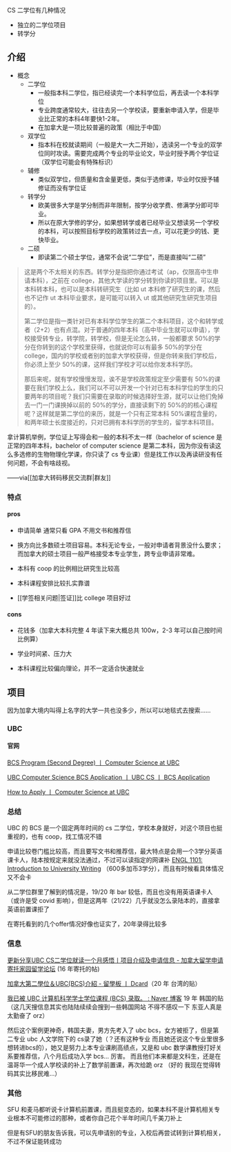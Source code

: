 CS 二学位有几种情况
- 独立的二学位项目
- 转学分

## 介绍

- 概念
	- 二学位
		- 一般指本科二学位，指已经读完一个本科学位后，再去读一个本科学位
		- 专业跨度通常较大，往往去另一个学校读，要重新申请入学，但是毕业比正常的本科4年要快1-2年。
		- 在加拿大是一项比较普遍的政策（相比于中国）
	- 双学位
		- 指本科在校就读期间（一般是大一大二开始），选读另一个专业的双学位同时攻读。需要完成两个专业的毕业论文，毕业时授予两个学位证（双学位可能会有特殊标识）
	- 辅修
		- 类似双学位，但质量和含金量更低，类似于选修课，毕业时仅授予辅修证而没有学位证
	- 转学分
		- 欧美很多大学是学分制而非年限制，按学分收学费、修满学分即可毕业。
		- 所以在原大学修的学分，如果想转学或者已经毕业又想读另一个学校的本科，可以按照目标学校的政策转过去一点，可以花更少的钱、更快毕业。
	- 二硕
		- 即读第二个硕士学位，通常不会说“二学位”，而是直接叫“二硕”


>这是两个不太相关的东西。转学分是指把你通过考试（ap，仅限高中生申请本科），之前在 college，其他大学读的学分转到你读的项目里。可以是本科转本科，也可以是本科转研究生（比如 ut 本科修了研究生的课，然后也不记作 ut 本科毕业要求，是可能可以转入 ut 或其他研究生研究生项目的）。
>
>第二学位是指一类针对已有本科学位学生的第二个本科项目，这个和转学或者（2+2）也有点混。对于普通的四年本科（高中毕业生就可以申请），学校接受转专业，转学院，转学校，但是无论怎么转，一般都要求 50%的学分在你转到的这个学校里获得，也就说你可以有最多 50%的学分在 college，国内的学校或者别的加拿大学校获得，但是你转来我们学校后，你必须上至少 50%的课，这样我们学校才可以给你发本科学历。
>
>那后来呢，就有学校慢慢发现，诶不是学校政策规定至少需要有 50%的课要在我们学校上么，我们可以不可以开发一个针对已有本科学位的学生的只要两年的项目呢？我们只需要在录取的时候选择好生源，就可以让他们免掉去一门一门课换掉以前的 50%的学分，直接读剩下的 50%的的核心课程呢？这样就是第二学位的来历，就是一个只有正常本科 50%课程含量的，和两年硕士长度接近的，只对已拥有本科学历的学生的，留学本科项目。
>
拿计算机举例，学位证上写得会和一般的本科不太一样（bachelor of science 是正常的四年本科，bachelor of computer science 是第二本科，因为你没有读这么多选修的生物物理化学课，你只读了 cs 专业课）但是找工作以及再读研没有任何问题，不会有啥歧视。
>
——via[[加拿大转码移民交流群|群友]]

### 特点

#### pros

- 申请简单 通常只看 GPA 不用文书和推荐信

- 换方向比多数硕士项目容易。本科无论专业，一般对申请者背景没什么要求；而加拿大的硕士项目一般严格接受本专业学生，跨专业申请非常难。

- 本科有 coop 的比例相比研究生比较高

- 本科课程安排比较扎实靠谱 

- [[学签相关问题|签证]]比 college 项目好过

#### cons

- 花钱多（加拿大本科完整 4 年读下来大概总共 100w，2-3 年可以自己按时间比例算）

- 学业时间紧、压力大

- 本科课程比较偏向理论，并不一定适合快速就业


## 项目

因为加拿大境内叫得上名字的大学一共也没多少，所以可以地毯式去搜索……

### UBC

#### 官网

[BCS Program (Second Degree) 丨 Computer Science at UBC](https://www.cs.ubc.ca/students/undergrad/degree-programs/bcs-program-second-degree)

[UBC Computer Science BCS Application 丨 UBC CS 丨 BCS Application](https://www.cs.ubc.ca/bcs/)

[How to Apply 丨 Computer Science at UBC](https://www.cs.ubc.ca/students/undergrad/degree-programs/bcs-program-second-degree/how-apply)

### 总结
UBC 的 BCS 是一个固定两年时间的 cs 二学位，学校本身就好，对这个项目也挺重视的，也有 coop，找工情况不错

申请比较卷门槛比较高，而且要写文书和推荐信，最大特点是会用一个3学分英语课卡人，陆本按规定来就没法通过，不过可以读指定的网课补 [ENGL 1101: Introduction to University Writing](https://www.tru.ca/distance/courses/engl1101.html) （600多加币3学分），而且有时候看具体情况又不会卡

从二学位群里了解到的情况是，19/20 年 bar 较低，而且也没有用英语课卡人（或许是受 covid 影响），但是这两年（21/22）几乎就没怎么录陆本的，直接拿英语前置课拒了

在寄托看到的几个offer情况好像也证实了，20年录得比较多

### 信息

[更新分享UBC CS二学位就读一个月感悟丨项目介绍及申请信息 - 加拿大留学申请 寄托家园留学论坛](https://bbs.gter.net/thread-1979876-1-1.html) (16 年寄托的帖)

[加拿大第二學位＆UBC(BCS)介紹 - 留學板 丨 Dcard](https://www.dcard.tw/f/studyabroad/p/234864485)（20 年 台湾的贴）

[我已被 UBC 计算机科学学士学位课程 (BCS) 录取。 : Naver 博客](https://m.blog.naver.com/PostView.naver?isHttpsRedirect=true&blogId=kanatian&logNo=221587324321)
19 年 韩国的贴（这几天搜信息其实也陆陆续续会搜到一些韩国网站 不得不感叹一下 东亚人真是太勤奋了 orz）

然后这个案例更神奇，韩国夫妻，男方先考入了 ubc bcs，女方被拒了，但是第二专业 ubc 人文学院下的 cs录了她（？还有这种专业 而且她还说这个专业里很多想转进bcs的），她又是努力上本专业课刷高绩点，又是和 ubc 数学课教授打好关系要推荐信，八个月后成功入学 bcs... 厉害。
而且他们本来都是文科生，还是在温哥华一个成人学校读的补上了数学前置课，再次给跪 orz
（好的 我现在觉得转码其实比移民难...）

### 其他

SFU 和麦马都听说卡计算机前置课，而且挺变态的，如果本科不是计算机相关专业根本不可能修过的那种，或者你自己花个半年时间几千美刀补上

但是有SFU的朋友告诉我，可以先申请别的专业，入校后再尝试转到计算机相关，不过不保证能转成功